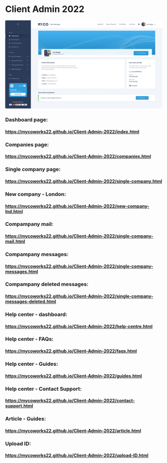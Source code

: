 # Client Admin 2022


![](designs/dashboard.png)


### Dashboard page:
#### https://mycoworks22.github.io/Client-Admin-2022/index.html

### Companies page:
#### https://mycoworks22.github.io/Client-Admin-2022/companies.html

### Single company page:
#### https://mycoworks22.github.io/Client-Admin-2022/single-company.html

### New company - London:
#### https://mycoworks22.github.io/Client-Admin-2022/new-company-lnd.html

### Compampany mail:
#### https://mycoworks22.github.io/Client-Admin-2022/single-company-mail.html

### Compampany messages:
#### https://mycoworks22.github.io/Client-Admin-2022/single-company-messages.html

### Compampany deleted messages:
#### https://mycoworks22.github.io/Client-Admin-2022/single-company-messages-deleted.html

### Help center - dashboard:
#### https://mycoworks22.github.io/Client-Admin-2022/help-centre.html

### Help center - FAQs:
#### https://mycoworks22.github.io/Client-Admin-2022/faqs.html

### Help center - Guides:
#### https://mycoworks22.github.io/Client-Admin-2022/guides.html

### Help center - Contact Support:
#### https://mycoworks22.github.io/Client-Admin-2022/contact-support.html

### Article - Guides:
#### https://mycoworks22.github.io/Client-Admin-2022/article.html

### Upload ID:
#### https://mycoworks22.github.io/Client-Admin-2022/upload-ID.html